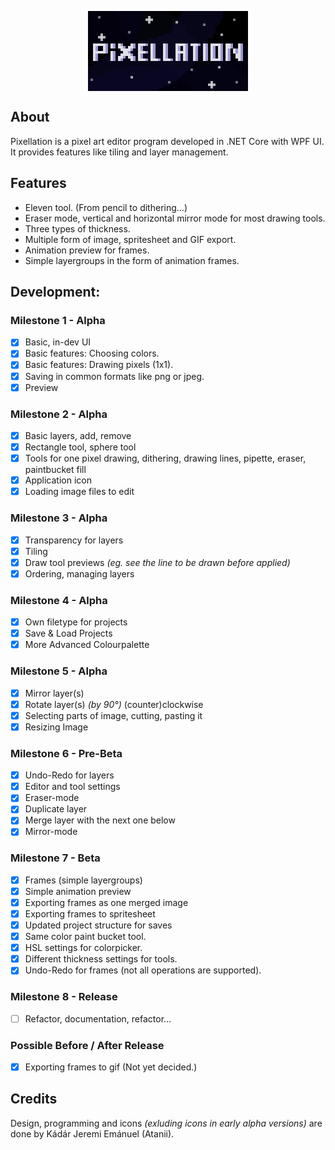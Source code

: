<p align="center"><img align="center" src="logo-big.png" alt="pixellation logo"></p>

## About

Pixellation is a pixel art editor program developed in .NET Core with WPF UI. It provides features like tiling and layer management.

## Features

- Eleven tool. (From pencil to dithering...)
- Eraser mode, vertical and horizontal mirror mode for most drawing tools.
- Three types of thickness.
- Multiple form of image, spritesheet and GIF export.
- Animation preview for frames.
- Simple layergroups in the form of animation frames.

## Development:

### Milestone 1 - Alpha
- [x] Basic, in-dev UI
- [x] Basic features: Choosing colors.
- [x] Basic features: Drawing pixels (1x1).
- [x] Saving in common formats like png or jpeg.
- [x] Preview

### Milestone 2 - Alpha
- [x] Basic layers, add, remove
- [x] Rectangle tool, sphere tool
- [x] Tools for one pixel drawing, dithering, drawing lines, pipette, eraser, paintbucket fill
- [x] Application icon
- [x] Loading image files to edit

### Milestone 3 - Alpha
- [x] Transparency for layers
- [x] Tiling
- [x] Draw tool previews *(eg. see the line to be drawn before applied)*
- [x] Ordering, managing layers

### Milestone 4 - Alpha
- [x] Own filetype for projects
- [x] Save & Load Projects
- [x] More Advanced Colourpalette

### Milestone 5 - Alpha
- [x] Mirror layer(s)
- [x] Rotate layer(s) *(by 90°)* (counter)clockwise
- [x] Selecting parts of image, cutting, pasting it
- [x] Resizing Image

### Milestone 6 - Pre-Beta

- [x] Undo-Redo for layers
- [x] Editor and tool settings
- [x] Eraser-mode
- [x] Duplicate layer
- [x] Merge layer with the next one below
- [x] Mirror-mode

### Milestone 7 - Beta

- [x] Frames (simple layergroups)
- [x] Simple animation preview
- [x] Exporting frames as one merged image
- [x] Exporting frames to spritesheet
- [x] Updated project structure for saves
- [x] Same color paint bucket tool.
- [x] HSL settings for colorpicker.
- [x] Different thickness settings for tools.
- [x] Undo-Redo for frames (not all operations are supported).

### Milestone 8 - Release

- [ ] Refactor, documentation, refactor...

### Possible Before / After Release
- [x] Exporting frames to gif (Not yet decided.)

## Credits

Design, programming and icons *(exluding icons in early alpha versions)* are done by Kádár Jeremi Emánuel (Atanii).